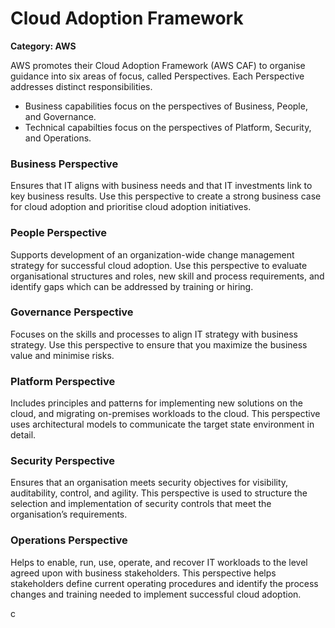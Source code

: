 # Cloud Adoption Framework

__Category: AWS__

AWS promotes their Cloud Adoption Framework (AWS CAF) to organise guidance into six areas of focus, called Perspectives. Each Perspective addresses distinct responsibilities. 

* Business capabilities focus on the perspectives of Business, People, and Governance. 
* Technical capabilties focus on the perspectives of Platform, Security, and Operations.

### Business Perspective

Ensures that IT aligns with business needs and that IT investments link to key business results. Use this perspective to create a strong business case for cloud adoption and prioritise cloud adoption initiatives.

### People Perspective

Supports development of an organization-wide change management strategy for successful cloud adoption. Use this perspective to evaluate organisational structures and roles, new skill and process requirements, and identify gaps which can be addressed by training or hiring.

### Governance Perspective 

Focuses on the skills and processes to align IT strategy with business strategy. Use this perspective to ensure that you maximize the business value and minimise risks.

### Platform Perspective 

Includes principles and patterns for implementing new solutions on the cloud, and migrating on-premises workloads to the cloud. This perspective uses architectural models to communicate the target state environment in detail.

### Security Perspective

Ensures that an organisation meets security objectives for visibility, auditability, control, and agility. This perspective is used to structure the selection and implementation of security controls that meet the organisation’s requirements.

### Operations Perspective

Helps to enable, run, use, operate, and recover IT workloads to the level agreed upon with business stakeholders. This perspective helps stakeholders define current operating procedures and identify the process changes and training needed to implement successful cloud adoption.

c